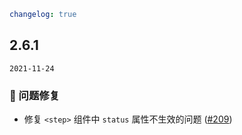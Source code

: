 ```yaml
changelog: true
```

## 2.6.1

`2021-11-24`

### 🐛 问题修复

- 修复 `<step>` 组件中 `status` 属性不生效的问题 ([#209](https://github.com/arco-design/arco-design-vue/pull/209))

